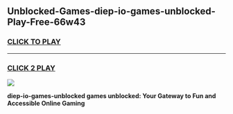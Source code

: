 
## Unblocked-Games-diep-io-games-unblocked-Play-Free-66w43
<h3>
<a href="https://premium76.site?title=diep-io-games-unblocked&ref=10A">CLICK TO PLAY</a></h3>
<hr>

<h3>
<a href="https://premium76.site?title=diep-io-games-unblocked&ref=10A">CLICK 2 PLAY</a>
  
</h3>

<a href="https://premium76.site?title=diep-io-games-unblocked&ref=10A"><img src="https://clearcache.store/games.png"></a>


**diep-io-games-unblocked games unblocked: Your Gateway to Fun and Accessible Online Gaming**
